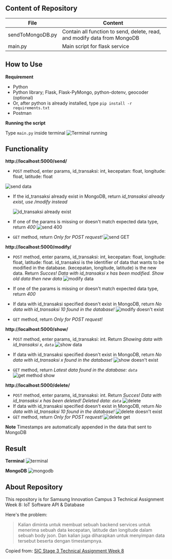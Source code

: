 ## Content of Repository

|File|Content  |
|--|--|
|sendToMongoDB.py|Contain all function to send, delete, read, and modify data from MongoDB|
|main.py|Main script for flask service|


## How to Use
**Requirement**

 - Python
 - Python library; Flask, Flask-PyMongo, python-dotenv, geocoder (optional)
 - Or, after python is already installed, type `pip install -r requirements.txt`
 - Postman

**Running the script**

 Type `main.py` inside terminal
 ![Terminal running](https://raw.githubusercontent.com/MuhammadNauvalDwiAfandi/sic-ta-w8/master/images/Screenshot%202022-08-25%20132716.png)

## Functionality
**http://localhost:5000/send/**



 - `POST` method, enter params, id_transaksi: int, kecepatan: float, longitude: float, latitude: float

 ![send data](https://raw.githubusercontent.com/MuhammadNauvalDwiAfandi/sic-ta-w8/master/images/Screenshot%202022-08-25%20132747.png)

 - If the id_transaksi already exist in MongoDB, return *id_transaksi already exist, use /modify instead*

	![id_transaksi already exist](https://raw.githubusercontent.com/MuhammadNauvalDwiAfandi/sic-ta-w8/master/images/Screenshot%202022-08-25%20132816.png)

 - If one of the params is missing or doesn't match expected data type, return *400*
![send 400](https://github.com/MuhammadNauvalDwiAfandi/sic-ta-w8/blob/master/images/Screenshot%202022-08-25%20140114.png)

 - `GET` method, return *Only for POST request!*
![send GET](https://github.com/MuhammadNauvalDwiAfandi/sic-ta-w8/blob/master/images/Screenshot%202022-08-25%20140007.png)
 
**http://localhost:5000/modify/**

 - `POST` method, enter params, id_transaksi: int, kecepatan: float, longitude: float, latitude: float. id_transaksi is the identifier of data that wants to be modified in the database. (kecepatan, longitude, latitude) is the new data. Return *Succes! Data with id_transaksi x has been modified. Show old data then new data*
 ![modify data](https://github.com/MuhammadNauvalDwiAfandi/sic-ta-w8/blob/master/images/Screenshot%202022-08-25%20133125.png)

 - If one of the params is missing or doesn't match expected data type, return *400*

 - If data with id_transaksi specified doesn't exist in MongoDB, return *No data with id_transaksi 10 found in the database!*
![modify doesn't exist](https://github.com/MuhammadNauvalDwiAfandi/sic-ta-w8/blob/master/images/Screenshot%202022-08-25%20142610.png)

 - `GET` method, return *Only for POST request!*

**http://localhost:5000/show/**

 - `POST` method, enter params, id_transaksi: int. Return *Showing data with id_transaksi x, `data`*
 ![show data](https://github.com/MuhammadNauvalDwiAfandi/sic-ta-w8/blob/master/images/Screenshot%202022-08-25%20132948.png)
 - If data with id_transaksi specified doesn't exist in MongoDB, return *No data with id_transaksi x found in the database!*
![show doesn't exist](https://github.com/MuhammadNauvalDwiAfandi/sic-ta-w8/blob/master/images/Screenshot%202022-08-25%20143335.png)
 
 - `GET` method, return *Latest data found in the database: `data`*
 ![get method show](https://github.com/MuhammadNauvalDwiAfandi/sic-ta-w8/blob/master/images/Screenshot%202022-08-25%20133007.png)

**http://localhost:5000/delete/**

 - `POST` method, enter params, id_transaksi: int. Return *Succes! Data with id_transaksi x has been deleted! Deleted data: `data`*
 ![delete](https://github.com/MuhammadNauvalDwiAfandi/sic-ta-w8/blob/master/images/Screenshot%202022-08-25%20133146.png)
 - If data with id_transaksi specified doesn't exist in MongoDB, return *No data with id_transaksi 10 found in the database!*
 ![delete doesn't exist](https://github.com/MuhammadNauvalDwiAfandi/sic-ta-w8/blob/master/images/Screenshot%202022-08-25%20143907.png)
 - `GET` method, return *Only for POST request!*
 ![delete get](https://github.com/MuhammadNauvalDwiAfandi/sic-ta-w8/blob/master/images/Screenshot%202022-08-25%20144108.png)

**Note**
Timestamps are automatically appended in the data that sent to MongoDB

## Result
**Terminal**
![terminal](https://github.com/MuhammadNauvalDwiAfandi/sic-ta-w8/blob/master/images/Screenshot%202022-08-25%20133202.png)

**MongoDB**
![mongodb](https://github.com/MuhammadNauvalDwiAfandi/sic-ta-w8/blob/master/images/Screenshot%202022-08-25%20133235.png)

## About Repository

This repository is for Samsung Innovation Campus 3 Technical Assignment Week 8: IoT Software API & Database

Here's the problem:

> Kalian diminta untuk membuat sebuah backend services untuk menerima
> sebuah data kecepatan, latitude dan longitude dalam sebuah body json.
> Dan kalian juga diharapkan untuk menyimpan data tersebut beserta
> dengan timestampnya.

Copied from: [SIC Stage 3 Technical Assignment Week 8](https://github.com/impactbyte/iot-with-python-technical-assignments/tree/main/08-IoT-Software-1)
